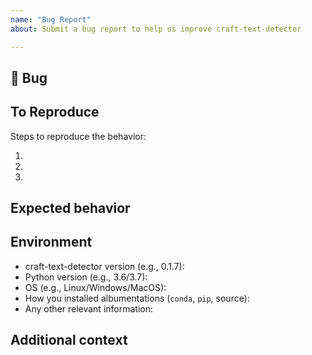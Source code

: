 ```yaml
---
name: "Bug Report"
about: Submit a bug report to help us improve craft-text-detector

---
```


## 🐛 Bug

<!-- A clear and concise description of what the bug is. -->

## To Reproduce

Steps to reproduce the behavior:

1.
1.
1.

<!-- If you have a code sample, error messages, stack traces, please provide it here as well -->

## Expected behavior

<!-- A clear and concise description of what you expected to happen. -->

## Environment

 - craft-text-detector version (e.g., 0.1.7):
 - Python version (e.g., 3.6/3.7):
 - OS (e.g., Linux/Windows/MacOS):
 - How you installed albumentations (`conda`, `pip`, source):
 - Any other relevant information:

## Additional context

<!-- Add any other context about the problem here. -->
